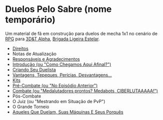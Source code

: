 # Duelos Pelo Sabre (nome temporário)
Um material de fã em construção para duelos de mecha 1x1 no cenário de [RPG](https://blog.jamboeditora.com.br/o-que-e-rpg/) para [3D&T Alpha](https://jamboeditora.com.br/produto/manual-3det-alpha-edicao-revisada-digital/), [Brigada Ligeira Estelar](https://jamboeditora.com.br/produto/brigada-ligeira-estelar/).

* [Direitos](https://github.com/BlueMage839/3DeTAlpha-Duelos-Pelo-Sabre/blob/main/Direitos/Direitos.md)
* Notas de Atualização
* [Responsáveis e Agradecimentos](https://github.com/BlueMage839/3DeTAlpha-Duelos-Pelo-Sabre/blob/main/Respons%C3%A1veis%20e%20Agradecimentos/Respons%C3%A1veis%20e%20Agradecimentos.md)
* [Introdução (ou "Como Chegamos Aqui Afinal?")](https://github.com/BlueMage839/3DeTAlpha-Duelos-Pelo-Sabre/blob/main/Introdu%C3%A7%C3%A3o/Introdu%C3%A7%C3%A3o.md)
* [Criando Seu Duelista](https://github.com/BlueMage839/3DeTAlpha-Duelos-Pelo-Sabre/blob/main/Criando%20Seu%20Duelista/Criando%20Seu%20Duelista.md)
* [Vantagens, Tepeques, Perícias, Desvantagens...](https://github.com/BlueMage839/3DeTAlpha-Duelos-Pelo-Sabre/blob/main/Vantagens%2C%20Per%C3%ADcias%20%26%20Desvantagens/Vantagens%2C%20Per%C3%ADcias%20%26%20Desvantagens.md)
* [Kits](https://github.com/BlueMage839/3DeTAlpha-Duelos-Pelo-Sabre/blob/main/Kits/Kits.md)
* [Pré-Combate (ou "No Episódio Anterior")](https://github.com/BlueMage839/3DeTAlpha-Duelos-Pelo-Sabre/blob/main/Pr%C3%A9-Combate/Pr%C3%A9-Combate.md)
* [Combate (ou "Medalutadores prontos? Medabots, CIBERLUTAAAAA!")](https://github.com/BlueMage839/3DeTAlpha-Duelos-Pelo-Sabre/blob/main/Combate/Combate.md)
* Pós-Combate
* O Juiz (ou "Mestrando em Situação de PvP")
* O Grande Torneio
* [Aqueles Que Duelam, Suas Máquinas E Seus Porquês](https://github.com/BlueMage839/3DeTAlpha-Duelos-Pelo-Sabre/blob/main/Aqueles%20Que%20Duelam%2C%20Suas%20M%C3%A1quinas%20E%20Seus%20Porqu%C3%AAs/Aqueles%20Que%20Duelam%2C%20Suas%20M%C3%A1quinas%20E%20Seus%20Porqu%C3%AAs.md)
